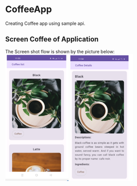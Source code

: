# CoffeeApp

Creating Coffee app using sample api.

## Screen Coffee of Application

The Screen shot flow is shown by the picture below:
<img src="screenshots/coffee_list.png" alt="Coffee list" style="width:200px;height:400px;">
<img src="screenshots/coffee_details.png"  style="width:200px;height:400px;">
